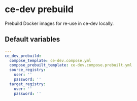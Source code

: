 # ce-dev prebuild
Prebuild Docker images for re-use in ce-dev locally.
<!--ROLEVARS-->
## Default variables
```yaml
---
ce_dev_prebuild:
  compose_template: ce-dev.compose.yml
  compose_prebuilt_template: ce-dev.compose.prebuilt.yml
  source_registry:
    user: ''
    password: ''
  target_registry:
    user: ''
    password: ''
```

<!--ENDROLEVARS-->

<!--TOC-->
<!--ENDTOC-->
